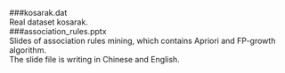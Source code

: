 ###kosarak.dat  
Real dataset kosarak.  
###association_rules.pptx  
Slides of association rules mining, which contains Apriori and FP-growth algorithm.  
The slide file is writing in Chinese and English.  
